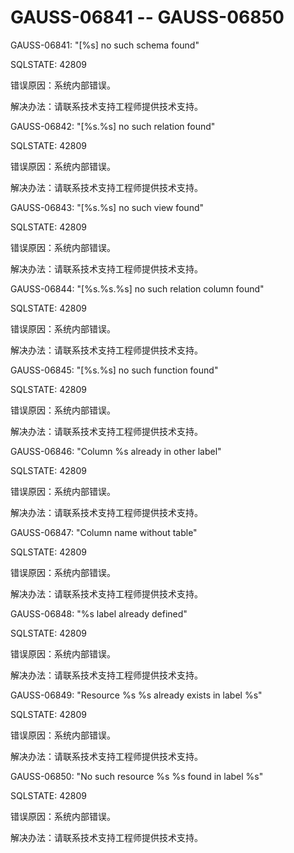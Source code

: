 # GAUSS-06841 -- GAUSS-06850<a name="ZH-CN_TOPIC_0302073308"></a>

GAUSS-06841: "\[%s\] no such schema found"

SQLSTATE: 42809

错误原因：系统内部错误。

解决办法：请联系技术支持工程师提供技术支持。

GAUSS-06842: "\[%s.%s\] no such relation found"

SQLSTATE: 42809

错误原因：系统内部错误。

解决办法：请联系技术支持工程师提供技术支持。

GAUSS-06843: "\[%s.%s\] no such view found"

SQLSTATE: 42809

错误原因：系统内部错误。

解决办法：请联系技术支持工程师提供技术支持。

GAUSS-06844: "\[%s.%s.%s\] no such relation column found"

SQLSTATE: 42809

错误原因：系统内部错误。

解决办法：请联系技术支持工程师提供技术支持。

GAUSS-06845: "\[%s.%s\] no such function found"

SQLSTATE: 42809

错误原因：系统内部错误。

解决办法：请联系技术支持工程师提供技术支持。

GAUSS-06846: "Column %s already in other label"

SQLSTATE: 42809

错误原因：系统内部错误。

解决办法：请联系技术支持工程师提供技术支持。

GAUSS-06847: "Column name without table"

SQLSTATE: 42809

错误原因：系统内部错误。

解决办法：请联系技术支持工程师提供技术支持。

GAUSS-06848: "%s label already defined"

SQLSTATE: 42809

错误原因：系统内部错误。

解决办法：请联系技术支持工程师提供技术支持。

GAUSS-06849: "Resource %s %s already exists in label %s"

SQLSTATE: 42809

错误原因：系统内部错误。

解决办法：请联系技术支持工程师提供技术支持。

GAUSS-06850: "No such resource %s %s found in label %s"

SQLSTATE: 42809

错误原因：系统内部错误。

解决办法：请联系技术支持工程师提供技术支持。

